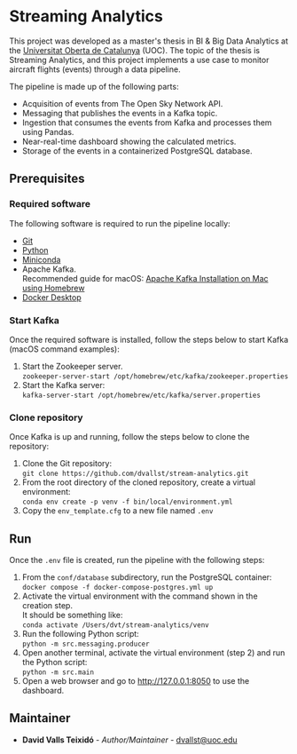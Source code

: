# Streaming Analytics

This project was developed as a master's thesis in BI & Big Data Analytics at the [Universitat Oberta de Catalunya](https://www.uoc.edu) (UOC).
The topic of the thesis is Streaming Analytics, and this project implements a use case to monitor aircraft flights (events) 
through a data pipeline.

The pipeline is made up of the following parts:
- Acquisition of events from The Open Sky Network API.
- Messaging that publishes the events in a Kafka topic.
- Ingestion that consumes the events from Kafka and processes them using Pandas.
- Near-real-time dashboard showing the calculated metrics.
- Storage of the events in a containerized PostgreSQL database.

## Prerequisites

### Required software

The following software is required to run the pipeline locally:

- [Git](https://git-scm.com/download)
- [Python](https://www.python.org/downloads)
- [Miniconda](https://docs.conda.io/en/latest/miniconda.html)
- Apache Kafka.  
Recommended guide for macOS: [Apache Kafka Installation on Mac using Homebrew](https://medium.com/@Ankitthakur/apache-kafka-installation-on-mac-using-homebrew-a367cdefd273)
- [Docker Desktop](https://www.docker.com/products/docker-desktop)

### Start Kafka

Once the required software is installed, follow the steps below to start Kafka (macOS command examples):

1. Start the Zookeeper server.  
`zookeeper-server-start /opt/homebrew/etc/kafka/zookeeper.properties`
2. Start the Kafka server:  
`kafka-server-start /opt/homebrew/etc/kafka/server.properties`

### Clone repository

Once Kafka is up and running, follow the steps below to clone the repository:

1. Clone the Git repository:  
`git clone https://github.com/dvallst/stream-analytics.git`
2. From the root directory of the cloned repository, create a virtual environment:  
`conda env create -p venv -f bin/local/environment.yml`
3. Copy the `env_template.cfg` to a new file named `.env`

## Run

Once the `.env` file is created, run the pipeline with the following steps:

1. From the `conf/database` subdirectory, run the PostgreSQL container:  
`docker compose -f docker-compose-postgres.yml up`
2. Activate the virtual environment with the command shown in the creation step.  
It should be something like:  
`conda activate /Users/dvt/stream-analytics/venv`
3. Run the following Python script:  
`python -m src.messaging.producer`
4. Open another terminal, activate the virtual environment (step 2) and run the Python script:  
`python -m src.main`
5. Open a web browser and go to http://127.0.0.1:8050 to use the dashboard.

## Maintainer

* **David Valls Teixidó** - *Author/Maintainer* - [dvallst@uoc.edu](https://github.com/dvallst)
